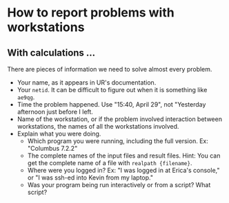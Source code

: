# How to report problems with workstations

## With calculations ...

There are pieces of information we need to solve almost every problem.

- Your name, as it appears in UR's documentation. 
- Your `netid`. It can be difficult to figure out when it is something
    like `ae9qg`.
- Time the problem happened. Use "15:40, April 29", not "Yesterday afternoon 
    just before I left.
- Name of the workstation, or if the problem involved interaction between
    workstations, the names of all the workstations involved.
- Explain what you were doing. 
    - Which program you were running, including the full version. Ex: "Columbus 7.2.2"
    - The complete names of the input files and result files. Hint: 
        You can get the complete name of a file with `realpath {filename}`.
    - Where were you logged in? Ex: "I was logged in at Erica's console," or 
        "I was ssh-ed into Kevin from my laptop."
    - Was your program being run interactively or from a script? What script?
